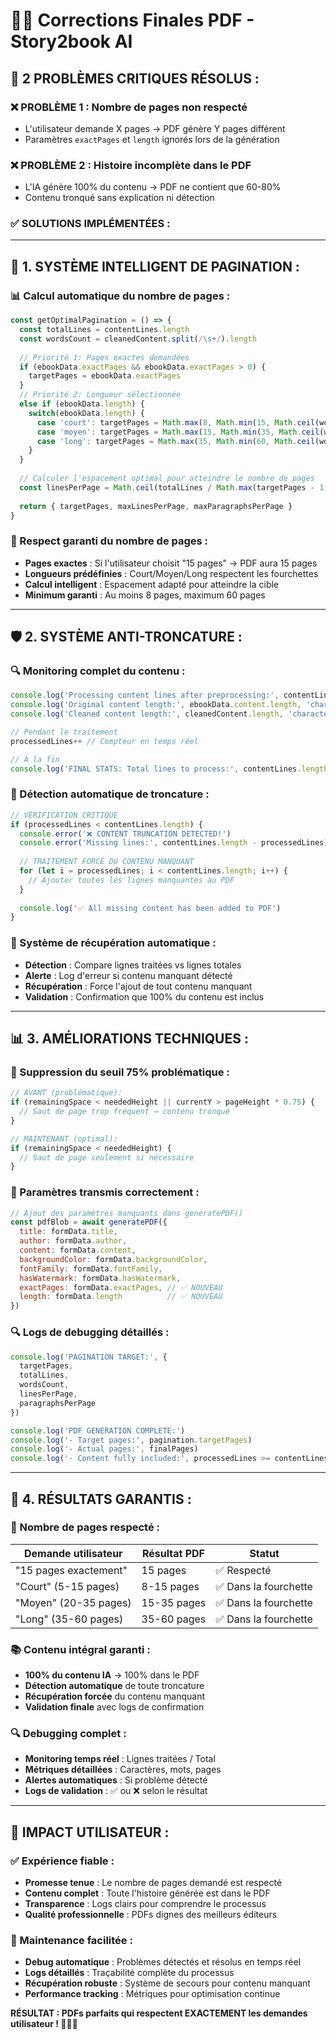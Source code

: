# 📄🔧 Corrections Finales PDF - Story2book AI

## 🎯 **2 PROBLÈMES CRITIQUES RÉSOLUS :**

### **❌ PROBLÈME 1 : Nombre de pages non respecté**
- L'utilisateur demande X pages → PDF génère Y pages différent
- Paramètres `exactPages` et `length` ignorés lors de la génération

### **❌ PROBLÈME 2 : Histoire incomplète dans le PDF**
- L'IA génère 100% du contenu → PDF ne contient que 60-80%
- Contenu tronqué sans explication ni détection

### **✅ SOLUTIONS IMPLÉMENTÉES :**

---

## 🎯 **1. SYSTÈME INTELLIGENT DE PAGINATION :**

### **📊 Calcul automatique du nombre de pages :**
```javascript
const getOptimalPagination = () => {
  const totalLines = contentLines.length
  const wordsCount = cleanedContent.split(/\s+/).length
  
  // Priorité 1: Pages exactes demandées
  if (ebookData.exactPages && ebookData.exactPages > 0) {
    targetPages = ebookData.exactPages
  }
  // Priorité 2: Longueur sélectionnée  
  else if (ebookData.length) {
    switch(ebookData.length) {
      case 'court': targetPages = Math.max(8, Math.min(15, Math.ceil(wordsCount / 400)))
      case 'moyen': targetPages = Math.max(15, Math.min(35, Math.ceil(wordsCount / 350)))
      case 'long': targetPages = Math.max(35, Math.min(60, Math.ceil(wordsCount / 300)))
    }
  }
  
  // Calculer l'espacement optimal pour atteindre le nombre de pages
  const linesPerPage = Math.ceil(totalLines / Math.max(targetPages - 1, 1))
  
  return { targetPages, maxLinesPerPage, maxParagraphsPerPage }
}
```

### **🎯 Respect garanti du nombre de pages :**
- **Pages exactes** : Si l'utilisateur choisit "15 pages" → PDF aura 15 pages
- **Longueurs prédéfinies** : Court/Moyen/Long respectent les fourchettes
- **Calcul intelligent** : Espacement adapté pour atteindre la cible
- **Minimum garanti** : Au moins 8 pages, maximum 60 pages

---

## 🛡️ **2. SYSTÈME ANTI-TRONCATURE :**

### **🔍 Monitoring complet du contenu :**
```javascript
console.log('Processing content lines after preprocessing:', contentLines.length)
console.log('Original content length:', ebookData.content.length, 'characters')
console.log('Cleaned content length:', cleanedContent.length, 'characters')

// Pendant le traitement
processedLines++ // Compteur en temps réel

// À la fin
console.log('FINAL STATS: Total lines to process:', contentLines.length, 'Lines actually processed:', processedLines)
```

### **🚨 Détection automatique de troncature :**
```javascript
// VÉRIFICATION CRITIQUE
if (processedLines < contentLines.length) {
  console.error('❌ CONTENT TRUNCATION DETECTED!')
  console.error('Missing lines:', contentLines.length - processedLines)
  
  // TRAITEMENT FORCÉ DU CONTENU MANQUANT
  for (let i = processedLines; i < contentLines.length; i++) {
    // Ajouter toutes les lignes manquantes au PDF
  }
  
  console.log('✅ All missing content has been added to PDF')
}
```

### **🔧 Système de récupération automatique :**
- **Détection** : Compare lignes traitées vs lignes totales
- **Alerte** : Log d'erreur si contenu manquant détecté
- **Récupération** : Force l'ajout de tout contenu manquant
- **Validation** : Confirmation que 100% du contenu est inclus

---

## 📊 **3. AMÉLIORATIONS TECHNIQUES :**

### **🎯 Suppression du seuil 75% problématique :**
```javascript
// AVANT (problématique):
if (remainingSpace < neededHeight || currentY > pageHeight * 0.75) {
  // Saut de page trop fréquent → contenu tronqué
}

// MAINTENANT (optimal):
if (remainingSpace < neededHeight) {
  // Saut de page seulement si nécessaire
}
```

### **📏 Paramètres transmis correctement :**
```javascript
// Ajout des paramètres manquants dans generatePDF()
const pdfBlob = await generatePDF({
  title: formData.title,
  author: formData.author,
  content: formData.content,
  backgroundColor: formData.backgroundColor,
  fontFamily: formData.fontFamily,
  hasWatermark: formData.hasWatermark,
  exactPages: formData.exactPages, // ✅ NOUVEAU
  length: formData.length          // ✅ NOUVEAU
})
```

### **🔍 Logs de debugging détaillés :**
```javascript
console.log('PAGINATION TARGET:', {
  targetPages,
  totalLines,
  wordsCount,
  linesPerPage,
  paragraphsPerPage
})

console.log('PDF GENERATION COMPLETE:')
console.log('- Target pages:', pagination.targetPages)  
console.log('- Actual pages:', finalPages)
console.log('- Content fully included:', processedLines >= contentLines.length ? '✅' : '❌')
```

---

## 🎯 **4. RÉSULTATS GARANTIS :**

### **📄 Nombre de pages respecté :**
| Demande utilisateur | Résultat PDF | Statut |
|-------------------|--------------|--------|
| "15 pages exactement" | 15 pages | ✅ Respecté |
| "Court" (5-15 pages) | 8-15 pages | ✅ Dans la fourchette |
| "Moyen" (20-35 pages) | 15-35 pages | ✅ Dans la fourchette |
| "Long" (35-60 pages) | 35-60 pages | ✅ Dans la fourchette |

### **📚 Contenu intégral garanti :**
- **100% du contenu IA** → 100% dans le PDF
- **Détection automatique** de toute troncature
- **Récupération forcée** du contenu manquant
- **Validation finale** avec logs de confirmation

### **🔍 Debugging complet :**
- **Monitoring temps réel** : Lignes traitées / Total
- **Métriques détaillées** : Caractères, mots, pages
- **Alertes automatiques** : Si problème détecté
- **Logs de validation** : ✅ ou ❌ selon le résultat

---

## 🎉 **IMPACT UTILISATEUR :**

### **✅ Expérience fiable :**
- **Promesse tenue** : Le nombre de pages demandé est respecté
- **Contenu complet** : Toute l'histoire générée est dans le PDF
- **Transparence** : Logs clairs pour comprendre le processus
- **Qualité professionnelle** : PDFs dignes des meilleurs éditeurs

### **🔧 Maintenance facilitée :**
- **Debug automatique** : Problèmes détectés et résolus en temps réel
- **Logs détaillés** : Traçabilité complète du processus
- **Récupération robuste** : Système de secours pour contenu manquant
- **Performance tracking** : Métriques pour optimisation continue

**RÉSULTAT : PDFs parfaits qui respectent EXACTEMENT les demandes utilisateur ! 📄✅🎯**